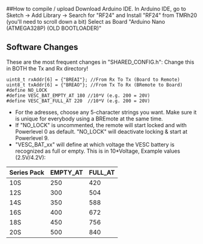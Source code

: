 ##How to compile / upload
Download Arduino IDE.
In Arduino IDE, go to Sketch -> Add Library -> Search for "RF24" and Install "RF24" from TMRh20 (you'll need to scroll down a bit)
Select as Board "Arduino Nano (ATMEGA328P) (OLD BOOTLOADER)"

## Software Changes
These are the most frequent changes in "SHARED_CONFIG.h":
Change this in BOTH the Tx and Rx directory!
```
uint8_t rxAddr[6] = {"BREAI"}; //From Rx To Tx (Board to Remote)
uint8_t txAddr[6] = {"BREAO"}; //From Tx To Rx (BRemote to Board)
#define NO_LOCK 
#define VESC_BAT_EMPTY_AT 180 //10*V (e.g. 200 = 20V)
#define VESC_BAT_FULL_AT 220  //10*V (e.g. 200 = 20V)
```
* For the adresses, choose any 5-character strings you want. Make sure it is unique for everybody using a BREmote at the same time.
* If "NO_LOCK" is uncommented, the remote will start locked and with Powerlevel 0 as default. "NO_LOCK" will deactivate locking & start at Powerlevel 9.
* "VESC_BAT_xx" will define at which voltage the VESC battery is recognized as full or empty.
This is in 10*Voltage, Example values (2.5V/4.2V):

| Series Pack | EMPTY_AT | FULL_AT |
| --- | --- | --- |
| 10S | 250 | 420 |
| 12S | 300 | 504 |
| 14S | 350 | 588 |
| 16S | 400 | 672 |
| 18S | 450 | 756 |
| 20S | 500 | 840 |